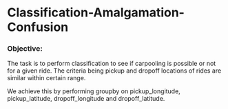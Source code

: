 # Classification-Amalgamation-Confusion

### Objective:

The task is to perform classification to see if carpooling is possible or not for a given ride. The criteria being pickup and dropoff locations of rides are similar within certain range.

We achieve this by performing groupby on pickup_longitude, pickup_latitude, dropoff_longitude and dropoff_latitude.
